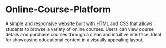 # Online-Course-Platform
A simple and responsive website built with HTML and CSS that allows students to browse a variety of online courses. Users can view course details and purchase courses through a clean and intuitive interface. Ideal for showcasing educational content in a visually appealing layout.
